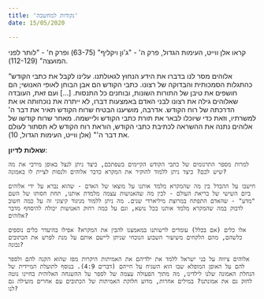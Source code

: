 ```yaml
---
title: 'נקודות למחשבה'
date: 15/05/2020

---
```


קראו אלן ווייט, העימות הגדול, פרק ה' - "ג'ון ויקליף" (63-75) ופרק ח' - "לותר לפני המועצה" (112-129).

“אלוהים מסר לנו בדברו את הידע הנחוץ לגאולתנו. עלינו לקבל את כתבי הקודש כהתגלות הסמכותית והבדוקה של רצונו. כתבי הקודש הם אבן הבוחן לאופי האנושי; הם חושפים את טיבן של התורות השונות, ובוחנים כל התנסות. [...] ועם זאת, העובדה שאלוהים גילה את רצונו לבני האדם באמצעות דברו, לא ייתרה את נוכחותה או את הדרכתה של רוח הקודש. אדרבה, מושיענו הבטיח שרוח הקודש תאיר את דבר ה' למשרתיו, וזאת כדי שיוכלו לבאר את תורת כתבי הקודש וליישמה. מאחר שרוח קודשו של אלוהים נתנה את ההשראה לכתיבת כתבי הקודש, הוראת רוח הקודש לא תסתור לעולם את דבר ה'" (אלן ווייט, העימות הגדול, 10).

**שאלות לדיון**:

`למרות מספר התרגומים של כתבי הקודש הקיימים בשפתכם, כיצד ניתן לנצל באופן מירבי את מה שיש לכם? כיצד ניתן ללמוד להוקיר את המקרא כדבר אלוהים ולנסות לציית לו באמונה?`

`חישבו על ההבדל בין מה שהמקרא מלמד אותנו על מוצאו של האדם - שהוא נברא על ידי אלוהים ביום השישי של בריאת העולם - לבין מה שהאנושות עצמה מלמדת אותנו, תחת חסותו של השם "מדע" - שהאדם התפתח במרוצת מיליארדי שנים. מה ניתן ללמוד מניגוד קיצוני זה על כמה חשוב לדבוק במה שהמקרא מלמד אותנו בכל נושא, וגם על כמה רחוק האנושות יכולה להיסחף מדבר אלוהים?`

`אלו כלים (אם בכלל) עומדים לרשותנו במאמצנו להבין את המקרא? אפילו בהיעדר כלים נוספים כלשהם, מהם הלקחים משיעור השבוע הנוכחי שניתן ליישם אותם על מנת לפרש את הכתובים נכונה?`

`אלוהים ציווה על בני ישראל ללמד את ילדיהם את האמיתות היקרות מפז שהוא הקנה להם ולספר להם על האופן המופלא שבו הוא השגיח על חייהם (דברים 4:9). בנוסף לתועלת המיידית של הנחלת האמונה שלנו לילדינו, מה מתוך הפעולה עצמה של לספר על ההשגחה האלוהית בחיינו נוטה לחזק גם את אמונתנו? במילים אחרות, מדוע חלוקת האמיתות של הכתובים עם אחרים מועילה גם לנו?`